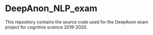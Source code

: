 # DeepAnon_NLP_exam
This repository contains the source code used for the DeepAnon exam project for cognitive science 2019-2020.
